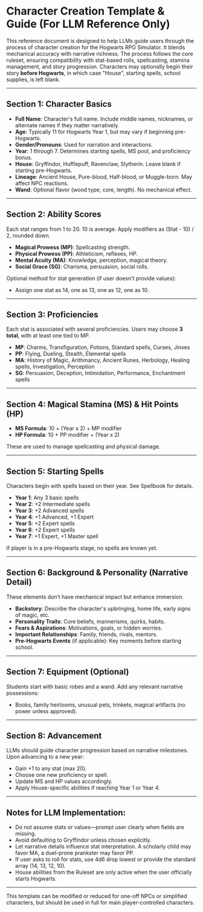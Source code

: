 # Character Creation Template & Guide (For LLM Reference Only)

This reference document is designed to help LLMs guide users through the process of character creation for the Hogwarts RPG Simulator. It blends mechanical accuracy with narrative richness. The process follows the core ruleset, ensuring compatibility with stat-based rolls, spellcasting, stamina management, and story progression. Characters may optionally begin their story **before Hogwarts**, in which case "House", starting spells, school supplies, is left blank.

---

## Section 1: Character Basics

- **Full Name**: Character's full name. Include middle names, nicknames, or alternate names if they matter narratively.
- **Age**: Typically 11 for Hogwarts Year 1, but may vary if beginning pre-Hogwarts.
- **Gender/Pronouns**: Used for narration and interactions.
- **Year**: 1 through 7. Determines starting spells, MS pool, and proficiency bonus.
- **House**: Gryffindor, Hufflepuff, Ravenclaw, Slytherin. Leave blank if starting pre-Hogwarts.
- **Lineage**: Ancient House, Pure-blood, Half-blood, or Muggle-born. May affect NPC reactions.
- **Wand**: Optional flavor (wood type, core, length). No mechanical effect.

---

## Section 2: Ability Scores

Each stat ranges from 1 to 20. 10 is average. Apply modifiers as (Stat - 10) / 2, rounded down.

- **Magical Prowess (MP)**: Spellcasting strength.
- **Physical Prowess (PP)**: Athleticism, reflexes, HP.
- **Mental Acuity (MA)**: Knowledge, perception, magical theory.
- **Social Grace (SG)**: Charisma, persuasion, social rolls.

Optional method for stat generation (if user doesn't provide values):

- Assign one stat as 14, one as 13, one as 12, one as 10.

---

## Section 3: Proficiencies

Each stat is associated with several proficiencies. Users may choose **3 total**, with at least one tied to MP.

- **MP**: Charms, Transfiguration, Potions, Standard spells, Curses, Jinxes
- **PP**: Flying, Dueling, Stealth, Elemental spells
- **MA**: History of Magic, Arithmancy, Ancient Runes, Herbology, Healing spells, Investigation, Perception
- **SG**: Persuasion, Deception, Intimidation, Performance, Enchantment spells

---

## Section 4: Magical Stamina (MS) & Hit Points (HP)

- **MS Formula**: 10 + (Year x 2) + MP modifier
- **HP Formula**: 10 + PP modifier + (Year x 2)

These are used to manage spellcasting and physical damage.

---

## Section 5: Starting Spells

Characters begin with spells based on their year. See Spellbook for details.

- **Year 1**: Any 3 basic spells
- **Year 2**: +2 Intermediate spells
- **Year 3**: +2 Advanced spells
- **Year 4**: +1 Advanced, +1 Expert
- **Year 5**: +2 Expert spells
- **Year 6**: +2 Expert spells
- **Year 7**: +1 Expert, +1 Master spell

If player is in a pre-Hogwarts stage, no spells are known yet.

---

## Section 6: Background & Personality (Narrative Detail)

These elements don’t have mechanical impact but enhance immersion.

- **Backstory**: Describe the character's upbringing, home life, early signs of magic, etc.
- **Personality Traits**: Core beliefs, mannerisms, quirks, habits.
- **Fears & Aspirations**: Motivations, goals, or hidden worries.
- **Important Relationships**: Family, friends, rivals, mentors.
- **Pre-Hogwarts Events** (if applicable): Key moments before starting school.

---

## Section 7: Equipment (Optional)

Students start with basic robes and a wand. Add any relevant narrative possessions:

- Books, family heirlooms, unusual pets, trinkets, magical artifacts (no power unless approved).

---

## Section 8: Advancement

LLMs should guide character progression based on narrative milestones. Upon advancing to a new year:

- Gain +1 to any stat (max 20).
- Choose one new proficiency or spell.
- Update MS and HP values accordingly.
- Apply House-specific abilities if reaching Year 1 or Year 4.

---

## Notes for LLM Implementation:

- Do not assume stats or values—prompt user clearly when fields are missing.
- Avoid defaulting to Gryffindor unless chosen explicitly.
- Let narrative details influence stat interpretation. A scholarly child may favor MA, a duel-prone prankster may favor PP.
- If user asks to roll for stats, use 4d6 drop lowest or provide the standard array (14, 13, 12, 10).
- House abilities from the Ruleset are only active when the user officially starts Hogwarts.

---

This template can be modified or reduced for one-off NPCs or simplified characters, but should be used in full for main player-controlled characters.

